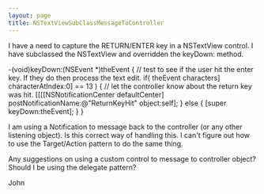 ```yaml
---
layout: page
title: NSTextViewSubClassMessageToController
---
```


I have a need to capture the RETURN/ENTER key in a NSTextView control.  I have subclassed the NSTextView and overridden the keyDown: method.  
    
-(void)keyDown:(NSEvent *)theEvent 
{
    // test to see if the user hit the enter key. If they do then process the text edit.
    if( theEvent characters] characterAtIndex:0] == 13 )
    {
        // let the controller know about the return key was hit.
        [[[[NSNotificationCenter defaultCenter] postNotificationName:@"ReturnKeyHit" object:self];
    }
    else
    {
        [super keyDown:theEvent];
    }
}


I am using a Notification to message back to the controller (or any other listening object).  Is this correct way of handling this.  I can't figure out how to use the Target/Action pattern to do the same thing.

Any suggestions on using a custom control to message to controller object?  Should I be using the delegate pattern? 

John


